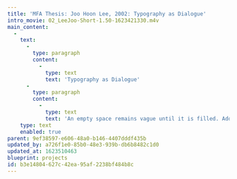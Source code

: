 ```yaml
---
title: 'MFA Thesis: Joo Hoon Lee, 2002: Typography as Dialogue'
intro_movie: 02_LeeJoo-Short-1.50-1623421330.m4v
main_content:
  -
    text:
      -
        type: paragraph
        content:
          -
            type: text
            text: 'Typography as Dialogue'
      -
        type: paragraph
        content:
          -
            type: text
            text: 'An empty space remains vague until it is filled. Adding even a small dot activates this space as a medium that frames and structures communication. To place a word or text within this space increases a dialogue with the audience. Typographic arrangement for reading the words completely transforms that space into a significant context for understanding. Fontography, or the creation of context-specific fonts, further enhances this notion of typographic expression to visually affect meaning, and therefore the dialogic exchange between the reader and the words. This thesis experiments with this typographic playground that engages the reader in a lively and informative dialogic interaction with texts.'
    type: text
    enabled: true
parent: 9ef38597-e606-48a0-b146-4407dddf435b
updated_by: a726f1e0-85b0-48e3-939b-db6b8482c1d0
updated_at: 1623510463
blueprint: projects
id: b3e14804-627c-42ea-95af-2238bf484b8c
---
```

